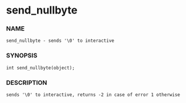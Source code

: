 # send_nullbyte

### NAME

    send_nullbyte - sends '\0' to interactive

### SYNOPSIS

    int send_nullbyte(object);

### DESCRIPTION

    sends '\0' to interactive, returns -2 in case of error 1 otherwise
